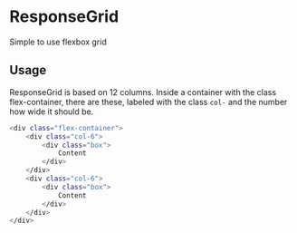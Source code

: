 ResponseGrid
============

Simple to use flexbox grid

Usage
--------------------------------------
ResponseGrid is based on 12 columns. Inside a container with the class flex-container, there are these, labeled with the class `col-` and the number how wide it should be.

```bash
<div class="flex-container">
    <div class="col-6">
        <div class="box">
            Content
        </div>
    </div>
    <div class="col-6">
        <div class="box">
            Content
        </div>
    </div>
</div>
```